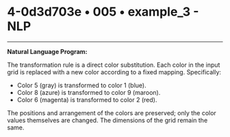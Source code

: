 # 4-0d3d703e • 005 • example_3 - NLP

---
**Natural Language Program:**

The transformation rule is a direct color substitution.  Each color in the input grid is replaced with a new color according to a fixed mapping. Specifically:

- Color 5 (gray) is transformed to color 1 (blue).
- Color 8 (azure) is transformed to color 9 (maroon).
- Color 6 (magenta) is transformed to color 2 (red).

The positions and arrangement of the colors are preserved; only the color values themselves are changed. The dimensions of the grid remain the same.

